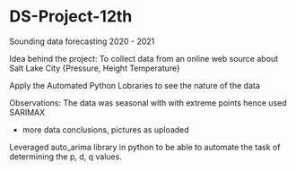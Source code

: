 # DS-Project-12th
Sounding data forecasting 2020 - 2021

Idea behind the project: To collect data from an online web source about Salt Lake City {Pressure, Height Temperature}

Apply the Automated Python Lobraries to see the nature of the data

Observations: 
The data was seasonal with with extreme points hence used SARIMAX
+ more data conclusions, pictures as uploaded 

Leveraged auto_arima library in python to be able to automate the task of determining the p, d, q values.
